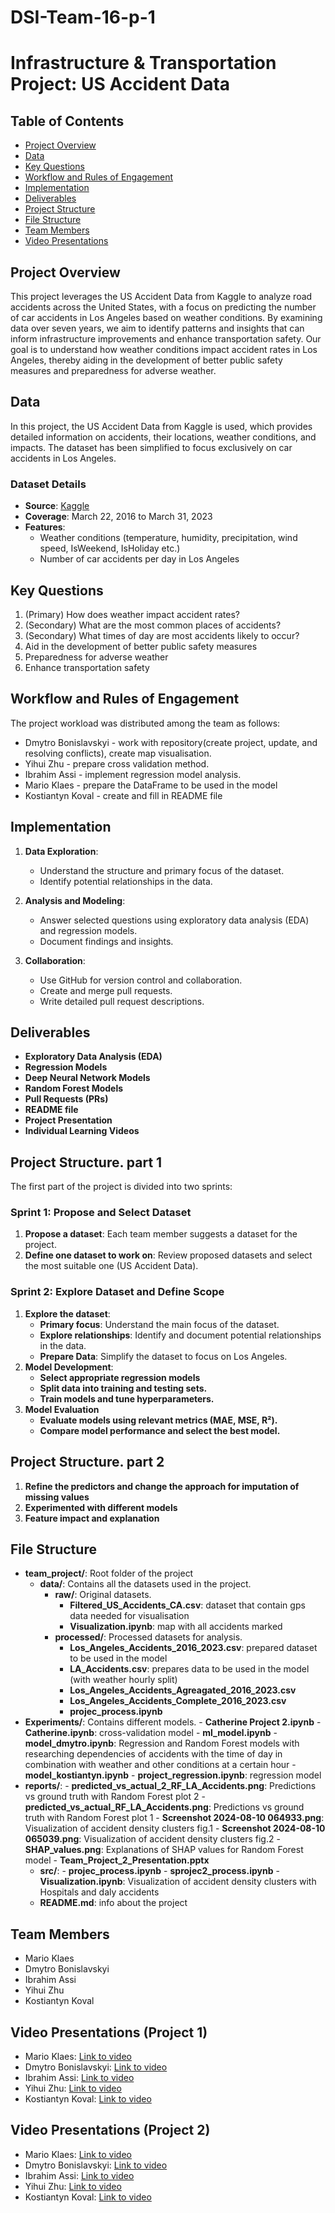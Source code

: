 # DSI-Team-16-p-1
# Infrastructure & Transportation Project: US Accident Data

## Table of Contents
- [Project Overview](#project-overview)
- [Data](#data)
- [Key Questions](#key-questions)
- [Workflow and Rules of Engagement](#workflow-and-rules-of-engagement)
- [Implementation](#implementation)
- [Deliverables](#deliverables)
- [Project Structure](#project-structure)
- [File Structure](#file-structure)
- [Team Members](#team-members)
- [Video Presentations](#video-presentations)

## Project Overview
This project leverages the US Accident Data from Kaggle to analyze road accidents across the United States, with a focus on predicting the number of car accidents in Los Angeles based on weather conditions. By examining data over seven years, we aim to identify patterns and insights that can inform infrastructure improvements and enhance transportation safety. Our goal is to understand how weather conditions impact accident rates in Los Angeles, thereby aiding in the development of better public safety measures and preparedness for adverse weather.

## Data
In this project, the US Accident Data from Kaggle is used, which provides detailed information on accidents, their locations, weather conditions, and impacts. The dataset has been simplified to focus exclusively on car accidents in Los Angeles.

### Dataset Details
- **Source**: [Kaggle](https://www.kaggle.com/datasets/sobhanmoosavi/us-accidents?resource=download)
- **Coverage**: March 22, 2016 to March 31, 2023
- **Features**:
   - Weather conditions (temperature, humidity, precipitation, wind speed, IsWeekend, IsHoliday etc.)
   - Number of car accidents per day in Los Angeles

## Key Questions
1. (Primary) How does weather impact accident rates?
2. (Secondary) What are the most common places of accidents?
3. (Secondary) What times of day are most accidents likely to occur?
4. Aid in the development of better public safety measures
5. Preparedness for adverse weather
6. Enhance transportation safety


## Workflow and Rules of Engagement
The project workload was distributed among the team as follows:
- Dmytro Bonislavskyi - work with repository(create project, update, and resolving conflicts), create map visualisation.
- Yihui	Zhu - prepare cross validation method.
- Ibrahim Assi - implement regression model analysis.
- Mario	Klaes - prepare the DataFrame to be used in the model
- Kostiantyn Koval - create and fill in README file

## Implementation
1. **Data Exploration**:
   - Understand the structure and primary focus of the dataset.
   - Identify potential relationships in the data.

2. **Analysis and Modeling**:
   - Answer selected questions using exploratory data analysis (EDA) and regression models.
   - Document findings and insights.

3. **Collaboration**:
   - Use GitHub for version control and collaboration.
   - Create and merge pull requests.
   - Write detailed pull request descriptions.

## Deliverables
- **Exploratory Data Analysis (EDA)**
- **Regression Models**
- **Deep Neural Network Models**
- **Random Forest Models**
- **Pull Requests (PRs)**
- **README file**
- **Project Presentation**
- **Individual Learning Videos**

## Project Structure. part 1
The first part of the project is divided into two sprints:

### Sprint 1: Propose and Select Dataset
1. **Propose a dataset**: Each team member suggests a dataset for the project.
2. **Define one dataset to work on**: Review proposed datasets and select the most suitable one (US Accident Data).

### Sprint 2: Explore Dataset and Define Scope
1. **Explore the dataset**:
   - **Primary focus**: Understand the main focus of the dataset.
   - **Explore relationships**: Identify and document potential relationships in the data.
   - **Prepare Data**: Simplify the dataset to focus on Los Angeles.
2. **Model Development**:
   - **Select appropriate regression models**
   - **Split data into training and testing sets.**
   - **Train models and tune hyperparameters.**
3. **Model Evaluation**
   - **Evaluate models using relevant metrics (MAE, MSE, R²).**
   - **Compare model performance and select the best model.**

## Project Structure. part 2
1. **Refine the predictors and change the approach for imputation of missing values**
2. **Experimented with different models**
3. **Feature impact and explanation**
## File Structure

- **team_project/**: Root folder of the project
  - **data/**: Contains all the datasets used in the project.
    - **raw/**: Original datasets.
      - **Filtered_US_Accidents_CA.csv**: dataset that contain gps data needed for visualisation
      - **Visualization.ipynb**: map with all accidents marked
    - **processed/**: Processed datasets for analysis.
      - **Los_Angeles_Accidents_2016_2023.csv**: prepared dataset to be used in the model 
      - **LA_Accidents.csv**: prepares data to be used in the model (with weather hourly split)
      - **Los_Angeles_Accidents_Agreagated_2016_2023.csv**
      - **Los_Angeles_Accidents_Complete_2016_2023.csv**
      - **projec_process.ipynb**
- **Experiments/**: Contains different models.
      - **Catherine Project 2.ipynb**
      - **Catherine.ipynb**: cross-validation model
      - **ml_model.ipynb**
      - **model_dmytro.ipynb**: Regression and Random Forest models with researching dependencies of accidents with the time of day in combination with weather and other conditions at a certain hour
      - **model_kostiantyn.ipynb**
      - **project_regression.ipynb**: regression model
- **reports/**:
      - **predicted_vs_actual_2_RF_LA_Accidents.png**: Predictions vs ground truth with Random Forest plot 2
      - **predicted_vs_actual_RF_LA_Accidents.png**: Predictions vs ground truth with Random Forest plot 1
      - **Screenshot 2024-08-10 064933.png**: Visualization of accident density clusters fig.1
      - **Screenshot 2024-08-10 065039.png**: Visualization of accident density clusters fig.2
      - **SHAP_values.png**:  Explanations of SHAP values for Random Forest model
      - **Team_Project_2_Presentation.pptx**
  - **src/**:
        - **projec_process.ipynb**
        - **sprojec2_process.ipynb**
        - **Visualization.ipynb**: Visualization of accident density clusters with Hospitals and daly accidents 
  - **README.md**: info about the project

## Team Members
- Mario	Klaes	
- Dmytro Bonislavskyi	
- Ibrahim Assi	
- Yihui	Zhu	
- Kostiantyn Koval	

## Video Presentations (Project 1)
- Mario	Klaes: [Link to video](https://drive.google.com/drive/folders/18qlROMeoctgqyvcRID3QZaMIwwFjAdy4?usp=sharing)
- Dmytro Bonislavskyi: [Link to video](https://drive.google.com/file/d/1uyA7UrDtwuNZbuEx5-96M27VAoFoDW22/view?usp=sharing)
- Ibrahim Assi: [Link to video](https://drive.google.com/file/d/19pSBsEf6iRjc8oyOMNAnHxtT83Qh0z1J/view?usp=sharing)
- Yihui	Zhu: [Link to video](https://drive.google.com/file/d/11Q5KD9LheuuaCGjciBFDE_aBw0QwuNl2/view?usp=sharing)
- Kostiantyn Koval: [Link to video](https://drive.google.com/file/d/1SUGuGANHnDHDXsH2qrr0JavMQ5ydbIJ8/view?usp=sharing)

## Video Presentations (Project 2)
- Mario	Klaes: [Link to video](https://drive.google.com/drive/folders/1afjtVXDJHdqQb0FWYnuBA-LSsKd6J-QQ?usp=sharing)
- Dmytro Bonislavskyi: [Link to video](https://drive.google.com/file/d/19GTUdNVjt7_wA8mqtUuqALlqKs4x0Ff3/view?usp=drive_link)
- Ibrahim Assi: [Link to video](https://drive.google.com/file/d/1GdZkCu0SU3DUC_JmvCm5nqeh3hsKEPCw/view?usp=sharing)
- Yihui	Zhu: [Link to video](https://drive.google.com/file/d/1Xt4-4pRKgonygnagrWE5wF3E8ZQg3RFd/view?usp=sharing)
- Kostiantyn Koval: [Link to video](https://drive.google.com/file/d/1thniOrI4PPm1inR6it7eVEff754tm84-/view?usp=drive_link)
